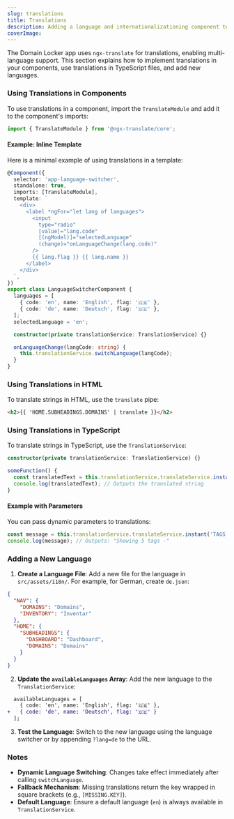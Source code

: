 ```yaml
---
slug: translations
title: Translations
description: Adding a language and internationalizationing component text
coverImage: 
---
```


The Domain Locker app uses `ngx-translate` for translations, enabling multi-language support. This section explains how to implement translations in your components, use translations in TypeScript files, and add new languages.

### Using Translations in Components

To use translations in a component, import the `TranslateModule` and add it to the component's imports:

```typescript
import { TranslateModule } from '@ngx-translate/core';
```

#### Example: Inline Template

Here is a minimal example of using translations in a template:

```typescript
@Component({
  selector: 'app-language-switcher',
  standalone: true,
  imports: [TranslateModule],
  template: `
    <div>
      <label *ngFor="let lang of languages">
        <input
          type="radio"
          [value]="lang.code"
          [(ngModel)]="selectedLanguage"
          (change)="onLanguageChange(lang.code)"
        />
        {{ lang.flag }} {{ lang.name }}
      </label>
    </div>
  `,
})
export class LanguageSwitcherComponent {
  languages = [
    { code: 'en', name: 'English', flag: '🇬🇧' },
    { code: 'de', name: 'Deutsch', flag: '🇩🇪' },
  ];
  selectedLanguage = 'en';

  constructor(private translationService: TranslationService) {}

  onLanguageChange(langCode: string) {
    this.translationService.switchLanguage(langCode);
  }
}
```

### Using Translations in HTML

To translate strings in HTML, use the `translate` pipe:

```html
<h2>{{ 'HOME.SUBHEADINGS.DOMAINS' | translate }}</h2>
```


### Using Translations in TypeScript

To translate strings in TypeScript, use the `TranslationService`:

```typescript
constructor(private translationService: TranslationService) {}

someFunction() {
  const translatedText = this.translationService.translateService.instant('HOME.SUBHEADINGS.DOMAINS');
  console.log(translatedText); // Outputs the translated string
}
```

#### Example with Parameters

You can pass dynamic parameters to translations:

```typescript
const message = this.translationService.translateService.instant('TAGS.SUMMARY', { count: 5 });
console.log(message); // Outputs: "Showing 5 tags -"
```

### Adding a New Language

1. **Create a Language File**: Add a new file for the language in `src/assets/i18n/`. For example, for German, create `de.json`:

```json
{
  "NAV": {
    "DOMAINS": "Domains",
    "INVENTORY": "Inventar"
  },
  "HOME": {
    "SUBHEADINGS": {
      "DASHBOARD": "Dashboard",
      "DOMAINS": "Domains"
    }
  }
}
```

2. **Update the `availableLanguages` Array**: Add the new language to the `TranslationService`:

```diff
  availableLanguages = [
    { code: 'en', name: 'English', flag: '🇬🇧' },
+   { code: 'de', name: 'Deutsch', flag: '🇩🇪' }
  ];
```

3. **Test the Language**: Switch to the new language using the language switcher or by appending `?lang=de` to the URL.

### Notes

- **Dynamic Language Switching**: Changes take effect immediately after calling `switchLanguage`.
- **Fallback Mechanism**: Missing translations return the key wrapped in square brackets (e.g., `[MISSING.KEY]`).
- **Default Language**: Ensure a default language (`en`) is always available in `TranslationService`.

